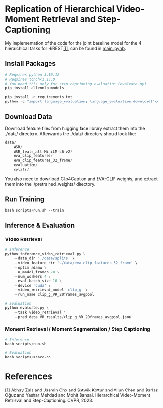 # Replication of Hierarchical Video-Moment Retrieval and Step-Captioning
My implementation of the code for the joint baseline model for the 4 hierarchical tasks for HiREST[[1]](#1), can be found in [main.ipynb](https://github.com/khushipatni-psu/CSE597_Project/blob/main/main.ipynb).

## Install Packages

```python
# Requires python 3.10.12
# Requires torch<1.13.0
# You need this only for step captioning evaluation (evaluate.py)
pip install allennlp_models

pip install -r requirements.txt
python -c "import language_evaluation; language_evaluation.download('coco')"
```

## Download Data

Download feature files from hugging face library extract them into the ./data/ directory.
Afterwards the ./data/ directory should look like:
```python
data/
    ASR/
    ASR_feats_all-MiniLM-L6-v2/
    eva_clip_features/
    eva_clip_features_32_frame/
    evaluation/
    splits/
```

You also need to download Clip4Caption and EVA-CLIP weights, and extract them into the ./pretrained_weights/ directory. 

## Run Training

```python
bash scripts/run.sh --train
```

## Inference & Evaluation

### Video Retrieval

```python
# Inference
python inference_video_retrieval.py \
    --data_dir './data/splits' \
    --video_feature_dir './data/eva_clip_features_32_frame' \
    --optim adamw \
    --n_model_frames 20 \
    --num_workers 4 \
    --eval_batch_size 10 \
    --device 'cuda' \
    --video_retrieval_model 'clip_g' \
    --run_name clip_g_VR_20frames_avgpool

# Evaluation
python evaluate.py \
    --task video_retrieval \
    --pred_data VR_results/clip_g_VR_20frames_avgpool.json
```

### Moment Retrieval / Moment Segmentation / Step Captioning

```python
# Inference
bash scripts/run.sh

# Evaluation
bash scripts/score.sh
```

# References
<a id="1">[1]</a> 
Abhay Zala and Jaemin Cho and Satwik Kottur and Xilun Chen and Barlas Oğuz and Yashar Mehdad and Mohit Bansal. 
Hierarchical Video-Moment Retrieval and Step-Captioning. 
CVPR, 2023.
